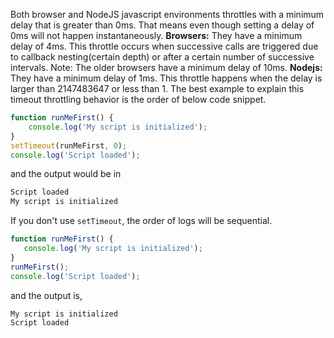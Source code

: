 
  Both browser and NodeJS javascript environments throttles with a minimum delay that is greater than 0ms. That means even though setting a delay of 0ms will not happen instantaneously.
  **Browsers:** They have a minimum delay of 4ms. This throttle occurs when successive calls are triggered due to callback nesting(certain depth) or after a certain number of successive intervals.
  Note: The older browsers have a minimum delay of 10ms.
  **Nodejs:** They have a minimum delay of 1ms. This throttle happens when the delay is larger than 2147483647 or less than 1.
  The best example to explain this timeout throttling behavior is the order of below code snippet.

  ```javascript
  function runMeFirst() {
      console.log('My script is initialized');
  }
  setTimeout(runMeFirst, 0);
  console.log('Script loaded');
  ```

  and the output would be in

  ```cmd
  Script loaded
  My script is initialized
  ```

  If you don't use `setTimeout`, the order of logs will be sequential.

  ```javascript
  function runMeFirst() {
     console.log('My script is initialized');
  }
  runMeFirst();
  console.log('Script loaded');
  ```

  and the output is,

  ```cmd
  My script is initialized
  Script loaded
  ```
